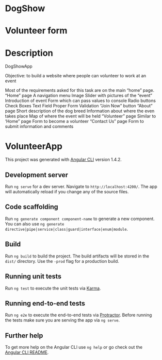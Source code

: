 
# DogShow
Volunteer form
=======



# Description 
DogShowApp

Objective: to build a website where people can volunteer to work at an event

Most of the requirements asked for this task are on the main “home” page.
“Home” page
    A navigation menu
    Image Slider with pictures of the “event”
    Introduction of event
    Form which can pass values to console
    Radio buttons
    Check Boxes
    Text Field
    Proper Form Validation
    “Join Now” button
“About” page
    Short description of the dog breed
    Information about where the even takes place
    Map of where the event will be held 
“Volunteer” page
    Similar to ‘Home” page
    Form to become a volunteer
“Contact Us” page
    Form to submit information and comments



# VolunteerApp

This project was generated with [Angular CLI](https://github.com/angular/angular-cli) version 1.4.2.

## Development server

Run `ng serve` for a dev server. Navigate to `http://localhost:4200/`. The app will automatically reload if you change any of the source files.

## Code scaffolding

Run `ng generate component component-name` to generate a new component. You can also use `ng generate directive|pipe|service|class|guard|interface|enum|module`.

## Build

Run `ng build` to build the project. The build artifacts will be stored in the `dist/` directory. Use the `-prod` flag for a production build.

## Running unit tests

Run `ng test` to execute the unit tests via [Karma](https://karma-runner.github.io).

## Running end-to-end tests

Run `ng e2e` to execute the end-to-end tests via [Protractor](http://www.protractortest.org/).
Before running the tests make sure you are serving the app via `ng serve`.

## Further help

To get more help on the Angular CLI use `ng help` or go check out the [Angular CLI README](https://github.com/angular/angular-cli/blob/master/README.md).
